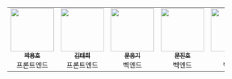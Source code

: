 <table>
  <tr>
    <td align="center"><a href="https://github.com/member1"><img src="https://avatars.githubusercontent.com/u/103355252?v=4" width="100px;" alt=""/><br /><sub><b>박용호</b></sub></a><br />프론트엔드</td>
    <td align="center"><a href="https://github.com/member5"><img src="https://avatars.githubusercontent.com/u/117808340?v=4" width="100px;" alt=""/><br /><sub><b>김태희</b></sub></a><br />프론트엔드</td>
    <td align="center"><a href="https://github.com/member4"><img src="https://avatars.githubusercontent.com/u/117807455?v=4" width="100px;" alt=""/><br /><sub><b>문웅기</b></sub></a><br />벡엔드</td>
    <td align="center"><a href="https://github.com/member2"><img src="https://avatars.githubusercontent.com/u/117808375?v=4" width="100px;" alt=""/><br /><sub><b>문진호</b></sub></a><br />벡엔드</td>
    <td align="center"><a href="https://github.com/member3"><img src="https://avatars.githubusercontent.com/u/105470710?v=4" width="100px;" alt=""/><br /><sub><b>신영서</b></sub></a><br />벡엔드</td>
  </tr>
  <tr>
  </tr>
</table>
